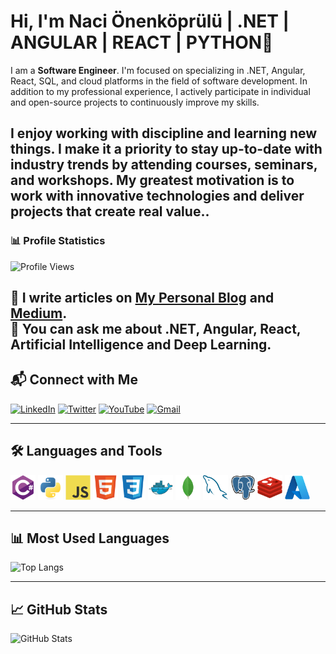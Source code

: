 # Hi, I'm Naci Önenköprülü | .NET | ANGULAR | REACT | PYTHON👋

I am a **Software Engineer**. I'm focused on specializing in .NET, Angular, React, SQL, and cloud platforms in the field of software development. In addition to my professional experience, I actively participate in individual and open-source projects to continuously improve my skills.

I enjoy working with discipline and learning new things. I make it a priority to stay up-to-date with industry trends by attending courses, seminars, and workshops. My greatest motivation is to work with innovative technologies and deliver projects that create real value.. 
---

### 📊 Profile Statistics
![Profile Views](https://komarev.com/ghpvc/?username=nacionenkoprulu&color=blue)

📌 I write articles on **[My Personal Blog](#)** and **[Medium](#)**.  
💬 You can ask me about **.NET, Angular, React, Artificial Intelligence and Deep Learning**.  
---

## 📬 Connect with Me
[![LinkedIn](https://img.shields.io/badge/LinkedIn-0077B5?style=for-the-badge&logo=linkedin&logoColor=white)](https://www.linkedin.com/in/nacionenkoprulu/)
[![Twitter](https://img.shields.io/badge/Twitter-1DA1F2?style=for-the-badge&logo=twitter&logoColor=white)](https://twitter.com/nacionenkoprulu)
[![YouTube](https://img.shields.io/badge/YouTube-FF0000?style=for-the-badge&logo=youtube&logoColor=white)](https://www.youtube.com/@nacionenkoprulu1991)
[![Gmail](https://img.shields.io/badge/Gmail-D14836?style=for-the-badge&logo=gmail&logoColor=white)](mailto:nacionenkoprulu@gmail.com)

---

## 🛠️ Languages and Tools  
<p align="left">
  <img src="https://raw.githubusercontent.com/devicons/devicon/master/icons/csharp/csharp-original.svg" alt="C#" width="40" height="40"/>
  <img src="https://raw.githubusercontent.com/devicons/devicon/master/icons/python/python-original.svg" alt="Python" width="40" height="40"/>
  <img src="https://raw.githubusercontent.com/devicons/devicon/master/icons/javascript/javascript-original.svg" alt="JavaScript" width="40" height="40"/>
  <img src="https://raw.githubusercontent.com/devicons/devicon/master/icons/html5/html5-original.svg" alt="HTML5" width="40" height="40"/>
  <img src="https://raw.githubusercontent.com/devicons/devicon/master/icons/css3/css3-original.svg" alt="CSS3" width="40" height="40"/>
  <img src="https://raw.githubusercontent.com/devicons/devicon/master/icons/docker/docker-original.svg" alt="Docker" width="40" height="40"/>
  <img src="https://raw.githubusercontent.com/devicons/devicon/master/icons/mongodb/mongodb-original.svg" alt="MongoDB" width="40" height="40"/>
  <img src="https://raw.githubusercontent.com/devicons/devicon/master/icons/mysql/mysql-original.svg" alt="MySQL" width="40" height="40"/>
  <img src="https://raw.githubusercontent.com/devicons/devicon/master/icons/postgresql/postgresql-original.svg" alt="PostgreSQL" width="40" height="40"/>
  <img src="https://raw.githubusercontent.com/devicons/devicon/master/icons/redis/redis-original.svg" alt="Redis" width="40" height="40"/>
  <img src="https://raw.githubusercontent.com/devicons/devicon/master/icons/azure/azure-original.svg" alt="Azure" width="40" height="40"/>
</p>

---

## 📊 Most Used Languages
![Top Langs](https://github-readme-stats.vercel.app/api/top-langs/?username=nacionenkoprulu&layout=compact&langs_count=6)

---

## 📈 GitHub Stats
![GitHub Stats](https://github-readme-stats.vercel.app/api?username=nacionenkoprulu&show_icons=true&count_private=true&theme=radical)
